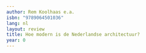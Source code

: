 ```yaml
---
author: Rem Koolhaas e.a.
isbn: "9789064501036"
lang: nl
layout: review
title: Hoe modern is de Nederlandse architectuur?
year: 0
---
```

